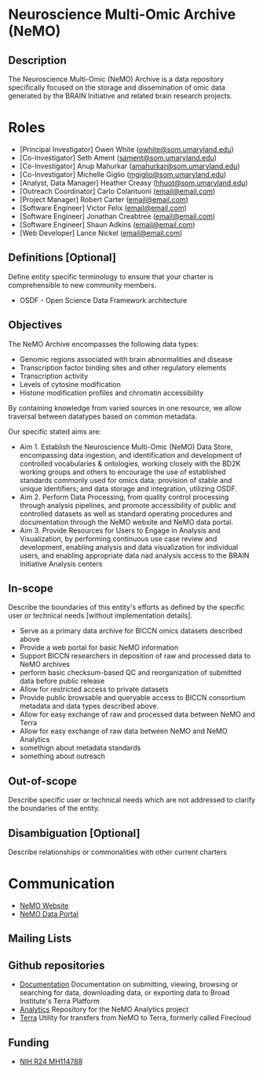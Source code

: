 # Neuroscience Multi-Omic Archive (NeMO)
## Description
The Neuroscience Multi-Omic (NeMO) Archive is a data repository specifically focused on the storage and dissemination of omic data generated by the BRAIN Initiative and related brain research projects.

# Roles
- [Principal Investigator] Owen White (owhite@som.umaryland.edu)   
- [Co-Investigator] Seth Ament (sament@som.umaryland.edu)
- [Co-Investigator] Anup Mahurkar (amahurkar@som.umaryland.edu)
- [Co-Investigator] Michelle Giglio (mgiglio@som.umaryland.edu)
- [Analyst, Data Manager] Heather Creasy (hhuot@som.umaryland.edu)   
- [Outreach Coordinator] Carlo Colantuoni (email@email.com)
- [Project Manager] Robert Carter (email@email.com)
- [Software Engineer] Victor Felix (email@email.com) 
- [Software Engineer] Jonathan Creabtree (email@email.com) 
- [Software Engineer] Shaun Adkins (email@email.com) 
- [Web Developer] Lance Nickel (email@email.com) 

## Definitions [Optional]
Define entity specific terminology to ensure that your charter is comprehensible to new community members.
- OSDF - Open Science Data Framework architecture

## Objectives

The NeMO Archive encompasses the following data types:
- Genomic regions associated with brain abnormalities and disease
- Transcription factor binding sites and other regulatory elements
- Transcription activity
- Levels of cytosine modification
- Histone modification profiles and chromatin accessibility

By containing knowledge from varied sources in one resource, we allow traversal between datatypes based on common metadata.

Our specific stated aims are:
- Aim 1. Establish the Neuroscience Multi-Omic (NeMO) Data Store, encompassing data ingestion, and identification and development of controlled vocabularies & ontologies, working closely with the BD2K working groups and others to encourage the use of established standards commonly used for omics data; provision of stable and unique identifiers; and data storage and integration, utilizing OSDF.
- Aim 2. Perform Data Processing, from quality control processing through analysis pipelines, and promote accessibility of public and controlled datasets as well as standard operating procedures and documentation through the NeMO website and NeMO data portal.
- Aim 3. Provide Resources for Users to Engage in Analysis and Visualization, by performing continuous use case review and development, enabling analysis and data visualization for individual users, and enabling appropriate data nad analysis access to the BRAIN Initiative Analysis centers

## In-scope
Describe the boundaries of this entity's efforts as defined by the specific user or technical needs [without implementation details].
- Serve as a primary data archive for BICCN omics datasets described above
- Provide a web portal for basic NeMO information 
- Support BICCN researchers in deposition of raw and processed data to NeMO archives 
- perform basic checksum-based QC and reorganization of submitted data before public release
- Allow for restricted access to private datasets
- Provide public browsable and queryable access to BICCN consortium metadata and data types described above.
- Allow for easy exchange of raw and processed data between NeMO and Terra
- Allow for easy exchange of raw data between NeMO and NeMO Analytics
- somethign about metadata standards
- something about outreach

## Out-of-scope
Describe specific user or technical needs which are not addressed to clarify the boundaries of the entity.

## Disambiguation [Optional]
Describe relationships or commonalities with other current charters

# Communication
- [NeMO Website](https://nemoarchive.org/)
- [NeMO Data Portal](https://portal.nemoarchive.org/)  

## Mailing Lists

## Github repositories
- [Documentation](https://github.com/nemoarchive/documentation) Documentation on submitting, viewing, browsing or searching for data, downloading data, or exporting data to Broad Institute's Terra Platform    
- [Analytics](https://github.com/nemoarchive/analytics) Repository for the NeMO Analytics project
- [Terra](https://github.com/nemoarchive/firecloud-client) Utility for transfers from NeMO to Terra, formerly called Firecloud

## Funding
- [NIH R24 MH114788](https://projectreporter.nih.gov/project_info_description.cfm?aid=9748608)
